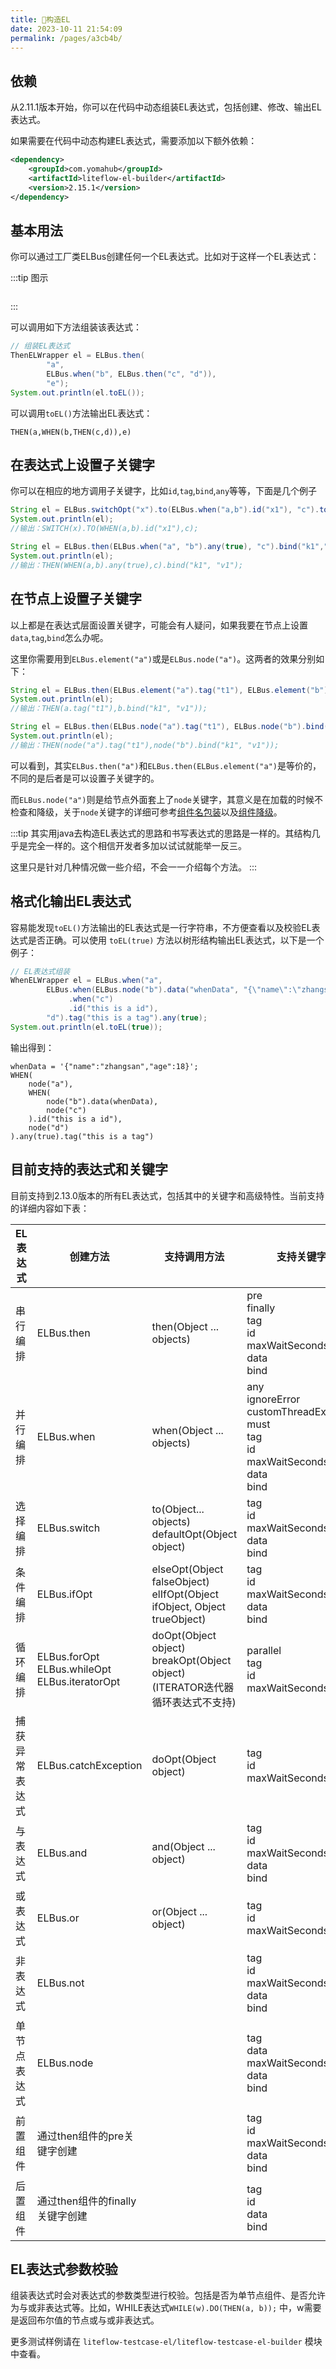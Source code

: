 ```yaml
---
title: 🌰构造EL
date: 2023-10-11 21:54:09
permalink: /pages/a3cb4b/
---
```


## 依赖

从2.11.1版本开始，你可以在代码中动态组装EL表达式，包括创建、修改、输出EL表达式。

如果需要在代码中动态构建EL表达式，需要添加以下额外依赖：
```xml
<dependency>
    <groupId>com.yomahub</groupId>
    <artifactId>liteflow-el-builder</artifactId>
    <version>2.15.1</version>
</dependency>
```

## 基本用法

你可以通过工厂类ELBus创建任何一个EL表达式。比如对于这样一个EL表达式：


:::tip 图示

<img :src="$withBase('/img/flow_example/e3.svg')" style="zoom: 80%" class="no-zoom">

:::


可以调用如下方法组装该表达式：

```Java
// 组装EL表达式
ThenELWrapper el = ELBus.then(
        "a",
		ELBus.when("b", ELBus.then("c", "d")),
		"e");
System.out.println(el.toEL());
```

可以调用`toEL()`方法输出EL表达式：

```
THEN(a,WHEN(b,THEN(c,d)),e)
```

## 在表达式上设置子关键字

你可以在相应的地方调用子关键字，比如`id`,`tag`,`bind`,`any`等等，下面是几个例子

```java
String el = ELBus.switchOpt("x").to(ELBus.when("a,b").id("x1"), "c").toEL();
System.out.println(el);
//输出：SWITCH(x).TO(WHEN(a,b).id("x1"),c);
```

```java
String el = ELBus.then(ELBus.when("a", "b").any(true), "c").bind("k1","v1").toEL();
System.out.println(el);
//输出：THEN(WHEN(a,b).any(true),c).bind("k1", "v1");
```

## 在节点上设置子关键字

以上都是在表达式层面设置关键字，可能会有人疑问，如果我要在节点上设置`data`,`tag`,`bind`怎么办呢。

这里你需要用到`ELBus.element("a")`或是`ELBus.node("a")`。这两者的效果分别如下：

```java
String el = ELBus.then(ELBus.element("a").tag("t1"), ELBus.element("b").bind("k1", "v1")).toEL();
System.out.println(el);
//输出：THEN(a.tag("t1"),b.bind("k1", "v1"));
```

```java
String el = ELBus.then(ELBus.node("a").tag("t1"), ELBus.node("b").bind("k1", "v1")).toEL();
System.out.println(el);
//输出：THEN(node("a").tag("t1"),node("b").bind("k1", "v1"));
```

可以看到，其实`ELBus.then("a")`和`ELBus.then(ELBus.element("a")`是等价的，不同的是后者是可以设置子关键字的。

而`ELBus.node("a")`则是给节点外面套上了`node`关键字，其意义是在加载的时候不检查和降级，关于`node`关键字的详细可参考[组件名包装](/pages/2df3d9/)以及[组件降级](/pages/79289a/)。

:::tip
其实用java去构造EL表达式的思路和书写表达式的思路是一样的。其结构几乎是完全一样的。这个相信开发者多加以试试就能举一反三。

这里只是针对几种情况做一些介绍，不会一一介绍每个方法。
:::

## 格式化输出EL表达式

容易能发现`toEL()`方法输出的EL表达式是一行字符串，不方便查看以及校验EL表达式是否正确。可以使用 `toEL(true)` 方法以树形结构输出EL表达式，以下是一个例子：

```java
// EL表达式组装
WhenELWrapper el = ELBus.when("a",
		ELBus.when(ELBus.node("b").data("whenData", "{\"name\":\"zhangsan\",\"age\":18}"))
		     .when("c")
			 .id("this is a id"),
		"d").tag("this is a tag").any(true);
System.out.println(el.toEL(true));
```
输出得到：

```
whenData = '{"name":"zhangsan","age":18}';
WHEN(
	node("a"),
	WHEN(
		node("b").data(whenData),
		node("c")
	).id("this is a id"),
	node("d")
).any(true).tag("this is a tag")
```

## 目前支持的表达式和关键字

目前支持到2.13.0版本的所有EL表达式，包括其中的关键字和高级特性。当前支持的详细内容如下表：

| EL表达式       | 创建方法                                                | 支持调用方法                                                 | 支持关键字                                                   |
| -------------- | ------------------------------------------------------- | ------------------------------------------------------------ | ------------------------------------------------------------ |
| 串行编排       | ELBus.then                                              | then(Object ... objects)                                     | pre<br />finally<br />tag<br />id<br />maxWaitSeconds<br />data<br />bind |
| 并行编排       | ELBus.when                                              | when(Object ... objects)                                     | any<br />ignoreError<br />customThreadExecutor<br />must<br />tag<br />id<br />maxWaitSeconds<br />data<br />bind |
| 选择编排       | ELBus.switch                                            | to(Object... objects)<br />defaultOpt(Object object)         | tag<br />id<br />maxWaitSeconds<br />data<br />bind          |
| 条件编排       | ELBus.ifOpt                                             | elseOpt(Object falseObject)<br />elIfOpt(Object ifObject, Object trueObject) | tag<br />id<br />maxWaitSeconds<br />data<br />bind          |
| 循环编排       | ELBus.forOpt<br />ELBus.whileOpt<br />ELBus.iteratorOpt | doOpt(Object object)<br />breakOpt(Object object) (ITERATOR迭代器循环表达式不支持) | parallel<br />tag<br />id<br />maxWaitSeconds                |
| 捕获异常表达式 | ELBus.catchException                                    | doOpt(Object object)                                         | tag<br />id<br />maxWaitSeconds                              |
| 与表达式       | ELBus.and                                               | and(Object ... object)                                       | tag<br />id<br />maxWaitSeconds<br />data<br />bind          |
| 或表达式       | ELBus.or                                                | or(Object ... object)                                        | tag<br />id<br />maxWaitSeconds                              |
| 非表达式       | ELBus.not                                               |                                                              | tag<br />id<br />maxWaitSeconds<br />data<br />bind          |
| 单节点表达式   | ELBus.node                                              |                                                              | tag<br />data<br />maxWaitSeconds<br />data<br />bind        |
| 前置组件       | 通过then组件的pre关键字创建                             |                                                              | tag<br />id<br />maxWaitSeconds<br />data<br />bind          |
| 后置组件       | 通过then组件的finally关键字创建                         |                                                              | tag<br />id<br />data<br />bind                              |

## EL表达式参数校验

组装表达式时会对表达式的参数类型进行校验。包括是否为单节点组件、是否允许为与或非表达式等。比如，WHILE表达式`WHILE(w).DO(THEN(a, b));` 中，w需要是返回布尔值的节点或与或非表达式。

更多测试样例请在 `liteflow-testcase-el/liteflow-testcase-el-builder` 模块中查看。